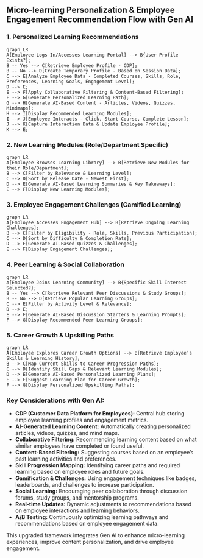## Micro-learning Personalization & Employee Engagement Recommendation Flow with Gen AI

### 1. Personalized Learning Recommendations
```mermaid
graph LR
A[Employee Logs In/Accesses Learning Portal] --> B{User Profile Exists?};
B -- Yes --> C[Retrieve Employee Profile - CDP];
B -- No --> D[Create Temporary Profile - Based on Session Data];
C --> E[Analyze Employee Data - Completed Courses, Skills, Role, Preferences, Learning Goals, Engagement Level];
D --> E;
E --> F[Apply Collaborative Filtering & Content-Based Filtering];
F --> G[Generate Personalized Learning Path];
G --> H[Generate AI-Based Content - Articles, Videos, Quizzes, Mindmaps];
H --> I[Display Recommended Learning Modules];
I --> J[Employee Interacts - Click, Start Course, Complete Lesson];
J --> K[Capture Interaction Data & Update Employee Profile];
K --> E;
```

### 2. New Learning Modules (Role/Department Specific)
```mermaid
graph LR
A[Employee Browses Learning Library] --> B[Retrieve New Modules for their Role/Department];
B --> C[Filter by Relevance & Learning Level];
C --> D[Sort by Release Date - Newest First];
D --> E[Generate AI-Based Learning Summaries & Key Takeaways];
E --> F[Display New Learning Modules];
```

### 3. Employee Engagement Challenges (Gamified Learning)
```mermaid
graph LR
A[Employee Accesses Engagement Hub] --> B[Retrieve Ongoing Learning Challenges];
B --> C[Filter by Eligibility - Role, Skills, Previous Participation];
C --> D[Sort by Difficulty & Completion Rate];
D --> E[Generate AI-Based Quizzes & Challenges];
E --> F[Display Engagement Challenges];
```

### 4. Peer Learning & Social Collaboration
```mermaid
graph LR
A[Employee Joins Learning Community] --> B{Specific Skill Interest Selected?};
B -- Yes --> C[Retrieve Relevant Peer Discussions & Study Groups];
B -- No --> D[Retrieve Popular Learning Groups];
C --> E[Filter by Activity Level & Relevance];
D --> E;
E --> F[Generate AI-Based Discussion Starters & Learning Prompts];
F --> G[Display Recommended Peer Learning Groups];
```

### 5. Career Growth & Upskilling Paths
```mermaid
graph LR
A[Employee Explores Career Growth Options] --> B[Retrieve Employee’s Skills & Learning History];
B --> C[Map Current Skills to Career Progression Paths];
C --> D[Identify Skill Gaps & Relevant Learning Modules];
D --> E[Generate AI-Based Personalized Learning Plans];
E --> F[Suggest Learning Plan for Career Growth];
F --> G[Display Personalized Upskilling Paths];
```

### Key Considerations with Gen AI:

- **CDP (Customer Data Platform for Employees):** Central hub storing employee learning profiles and engagement metrics.
- **AI-Generated Learning Content:** Automatically creating personalized articles, videos, quizzes, and mind maps.
- **Collaborative Filtering:** Recommending learning content based on what similar employees have completed or found useful.
- **Content-Based Filtering:** Suggesting courses based on an employee’s past learning activities and preferences.
- **Skill Progression Mapping:** Identifying career paths and required learning based on employee roles and future goals.
- **Gamification & Challenges:** Using engagement techniques like badges, leaderboards, and challenges to increase participation.
- **Social Learning:** Encouraging peer collaboration through discussion forums, study groups, and mentorship programs.
- **Real-time Updates:** Dynamic adjustments to recommendations based on employee interactions and learning behaviors.
- **A/B Testing:** Continuously optimizing learning pathways and recommendations based on employee engagement data.

This upgraded framework integrates Gen AI to enhance micro-learning experiences, improve content personalization, and drive employee engagement.
